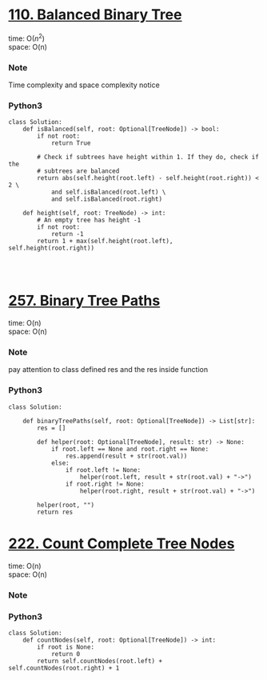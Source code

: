 # [110. Balanced Binary Tree](https://leetcode.com/problems/balanced-binary-tree/)

time: O($n^2$)\
space: O(n) 

### Note
Time complexity and space complexity notice

### Python3
``` python3
class Solution:
    def isBalanced(self, root: Optional[TreeNode]) -> bool:
        if not root:
            return True

        # Check if subtrees have height within 1. If they do, check if the
        # subtrees are balanced
        return abs(self.height(root.left) - self.height(root.right)) < 2 \
            and self.isBalanced(root.left) \
            and self.isBalanced(root.right)

    def height(self, root: TreeNode) -> int:
        # An empty tree has height -1
        if not root:
            return -1
        return 1 + max(self.height(root.left), self.height(root.right))
        

        
```


# [257. Binary Tree Paths](https://leetcode.com/problems/binary-tree-paths/description/)

time: O(n)\
space: O(n) 

### Note
pay attention to class defined res and the res inside function

### Python3
``` python3
class Solution:

    def binaryTreePaths(self, root: Optional[TreeNode]) -> List[str]:
        res = []

        def helper(root: Optional[TreeNode], result: str) -> None:
            if root.left == None and root.right == None:
                res.append(result + str(root.val))
            else:
                if root.left != None:
                    helper(root.left, result + str(root.val) + "->")
                if root.right != None:
                    helper(root.right, result + str(root.val) + "->")

        helper(root, "")
        return res    
```

# [222. Count Complete Tree Nodes](https://leetcode.com/problems/count-complete-tree-nodes/description/)

time: O(n)\
space: O(n) 

### Note

### Python3
``` python3
class Solution:
    def countNodes(self, root: Optional[TreeNode]) -> int:
        if root is None:
            return 0
        return self.countNodes(root.left) + self.countNodes(root.right) + 1
        
```


